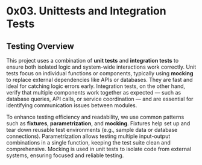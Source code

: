 # 0x03. Unittests and Integration Tests

## Testing Overview

This project uses a combination of **unit tests** and **integration tests** to ensure both isolated logic and system-wide interactions work correctly. Unit tests focus on individual functions or components, typically using **mocking** to replace external dependencies like APIs or databases. They are fast and ideal for catching logic errors early. Integration tests, on the other hand, verify that multiple components work together as expected — such as database queries, API calls, or service coordination — and are essential for identifying communication issues between modules.

To enhance testing efficiency and readability, we use common patterns such as **fixtures**, **parametrization**, and **mocking**. Fixtures help set up and tear down reusable test environments (e.g., sample data or database connections). Parametrization allows testing multiple input-output combinations in a single function, keeping the test suite clean and comprehensive. Mocking is used in unit tests to isolate code from external systems, ensuring focused and reliable testing.
